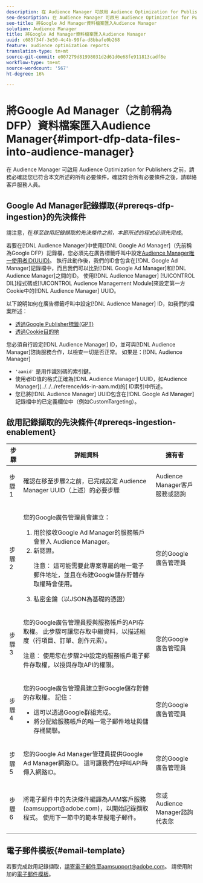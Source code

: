 ```yaml
---
description: 在 Audience Manager 可啟用 Audience Optimization for Publishers 之前，請務必確認您已符合本文所述的所有必要條件。確認符合所有必要條件之後，請聯絡客戶服務人員。
seo-description: 在 Audience Manager 可啟用 Audience Optimization for Publishers 之前，請務必確認您已符合本文所述的所有必要條件。確認符合所有必要條件之後，請聯絡客戶服務人員。
seo-title: 將Google Ad Manager資料檔案匯入Audience Manager
solution: Audience Manager
title: 將Google Ad Manager資料檔案匯入Audience Manager
uuid: c685f34f-3e50-4c4b-99fa-d8bbafe0b268
feature: audience optimization reports
translation-type: tm+mt
source-git-commit: e007279d81998031d2d61d0e68fe911813cadf8e
workflow-type: tm+mt
source-wordcount: '567'
ht-degree: 16%

---
```



# 將Google Ad Manager（之前稱為DFP）資料檔案匯入Audience Manager{#import-dfp-data-files-into-audience-manager}

在 Audience Manager 可啟用 Audience Optimization for Publishers 之前，請務必確認您已符合本文所述的所有必要條件。確認符合所有必要條件之後，請聯絡客戶服務人員。

## Google Ad Manager記錄擷取{#prereqs-dfp-ingestion}的先決條件

請注意，在&#x200B;*移至啟用記錄擷取的先決條件之前，本節所述的程式必須先完成*。

若要在[!DNL Audience Manager]中使用[!DNL Google Ad Manager]（先前稱為Google DFP）記錄檔，您必須先在廣告標籤呼叫中設定[Audience Manager唯一使用者ID(UUID)](../../../reference/ids-in-aam.md)。 執行此動作後，我們的ID會包含在[!DNL Google Ad Manager]記錄檔中，而且我們可以比對[!DNL Google Ad Manager]和[!DNL Audience Manager]之間的ID。 使用[!DNL Audience Manager] [!UICONTROL DIL]程式碼或[!UICONTROL Audience Management Module]來設定第一方Cookie中的[!DNL Audience Manager] UUID。

以下說明如何在廣告標籤呼叫中設定[!DNL Audience Manager] ID，如我們的檔案所述：

* [透過Google Publisher標籤(GPT)](../../../integration/gpt-aam-destination/gpt-aam-modify-api.md)
* [透過Cookie目的地](../../../integration/gpt-aam-destination/gpt-aam-create-destination.md)

您必須自行設定[!DNL Audience Manager] ID，並可與[!DNL Audience Manager]諮詢服務合作，以檢查一切是否正常。 如果是：[!DNL Audience Manager]

* `'aamid'` 是用作識別碼的索引鍵。
* 使用者ID值的格式正確為[!DNL Audience Manager] UUID，如Audience Manager](../../../reference/ids-in-aam.md)的[ ID索引中所述。
* 您已將[!DNL Audience Manager] UUID包含在[!DNL Google Ad Manager]記錄檔中的已定義欄位中（例如CustomTargeting）。

## 啟用記錄擷取的先決條件{#prereqs-ingestion-enablement}

<table id="table_C980A9F9B0FB4157B4908A64768B1571"> 
 <thead> 
  <tr> 
   <th colname="col1" class="entry"> 步驟 </th> 
   <th colname="col2" class="entry"> 詳細資料 </th> 
   <th colname="col3" class="entry"> 擁有者 </th> 
  </tr> 
 </thead>
 <tbody> 
  <tr> 
   <td colname="col1"> <p>步驟 1 </p> </td> 
   <td colname="col2"> <p>確認在移至步驟2之前，已完成設定<span class="keyword"> Audience Manager</span> UUID（上述）的必要步驟 </p> </td> 
   <td colname="col3"> <p><span class="keyword"> Audience </span> Manager客戶服務或諮詢 </p> </td> 
  </tr> 
  <tr> 
   <td colname="col1"> <p>步驟 2 </p> </td> 
   <td colname="col2"> <p>您的Google廣告管理員會建立： </p> <p> 
     <ol id="ol_FCFA9B11CFF948A488DF9CB298FC04C4"> 
      <li id="li_BC946EDCC3324578AEB64EDDA55B5ACA">用於接收Google Ad Manager的服務帳戶會登入<span class="keyword"> Audience Manager</span>。 </li> 
      <li id="li_6B2FC7D73A3246419E55C004E17ACA25">新認證。 <p>注意： 這可能需要此專案專屬的唯一電子郵件地址，並且在布建Google儲存貯體存取權時會使用。 </p> </li> 
      <li id="li_95444B9FD1B34659A9634814B262A681">私密金鑰（以JSON為基礎的憑證） </li> 
     </ol> </p> </td> 
   <td colname="col3"> <p>您的Google廣告管理員 </p> </td> 
  </tr> 
  <tr> 
   <td colname="col1"> <p>步驟 3 </p> </td> 
   <td colname="col2"> <p>您的Google廣告管理員授與服務帳戶的API存取權。 此步驟可讓您存取中繼資料，以描述維度（行項目、訂單、創作元素）。 <p>注意： 使用您在步驟2中設定的服務帳戶電子郵件存取權，以授與存取API的權限。 </p> </p> </td> 
   <td colname="col3"> <p>您的Google廣告管理員 </p> </td> 
  </tr> 
  <tr> 
   <td colname="col1"> <p>步驟 4 </p> </td> 
   <td colname="col2"> <p>您的Google廣告管理員建立對Google儲存貯體的存取權。 記住： </p> <p> 
     <ul id="ul_3E8DCC73454243D998BD9024D0966A4E"> 
      <li id="li_3691DBD28006412288458175F75873C6">這可以透過Google群組完成。 </li> 
      <li id="li_4774806B263245CEAAAB89BD2AA7F23F">將分配給服務帳戶的唯一電子郵件地址與儲存桶關聯。 </li> 
     </ul> </p> </td> 
   <td colname="col3"> <p>您的Google廣告管理員 </p> </td> 
  </tr> 
  <tr> 
   <td colname="col1"> <p>步驟 5 </p> </td> 
   <td colname="col2"> <p>您的Google Ad Manager管理員提供Google Ad Manager網路ID。 這可讓我們在呼叫API時傳入網路ID。 </p> </td> 
   <td colname="col3"> <p>您的Google廣告管理員 </p> </td> 
  </tr> 
  <tr> 
   <td colname="col1"> <p>步驟 6 </p> </td> 
   <td colname="col2"> <p>將電子郵件中的先決條件編譯為AAM客戶服務(aamsupport@adobe.com)，以開始記錄擷取程式。 使用下一節中的範本草擬電子郵件。 </p> </td> 
   <td colname="col3"> <p>您或<span class="keyword"> Audience Manager</span>諮詢代表您 </p> </td> 
  </tr> 
 </tbody> 
</table>

## 電子郵件模板{#email-template}

若要完成啟用記錄擷取，請寄電子郵件至aamsupport@adobe.com。 請使用附加的[電子郵件模板](assets/enable_dfp_ingestion.txt)。
